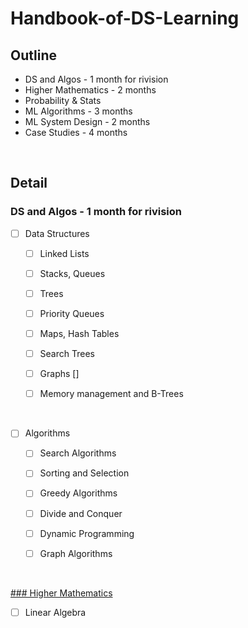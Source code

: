 # Handbook-of-DS-Learning

## Outline


- DS and Algos - 1 month for rivision
- Higher Mathematics - 2 months
- Probability & Stats
- ML Algorithms - 3 months 
- ML System Design - 2 months
- Case Studies - 4 months

<br/>

## Detail 

### DS and Algos - 1 month for rivision

 * [ ] Data Structures

    * [ ] Linked Lists

    * [ ] Stacks, Queues

    * [ ] Trees

    * [ ] Priority Queues

    * [ ] Maps, Hash Tables

    * [ ] Search Trees
    
    * [ ] Graphs
[]
    * [ ] Memory management and B-Trees  
  
<br/>

* [ ] Algorithms

    * [ ] Search Algorithms

    * [ ] Sorting and Selection

    * [ ] Greedy Algorithms

    * [ ] Divide and Conquer

    * [ ] Dynamic Programming

    * [ ] Graph Algorithms

<br/>

[### Higher Mathematics](https://github.com/ashirwadsangwan/Handbook-of-DS-Learning/tree/main/Higher%20Mathematics)

* [ ] Linear Algebra
    
